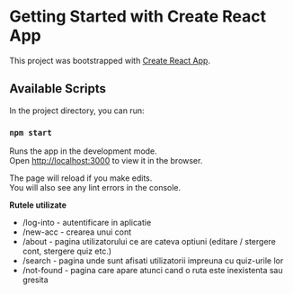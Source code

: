 # Getting Started with Create React App

This project was bootstrapped with [Create React App](https://github.com/facebook/create-react-app).

## Available Scripts

In the project directory, you can run:

### `npm start`

Runs the app in the development mode.\
Open [http://localhost:3000](http://localhost:3000) to view it in the browser.

The page will reload if you make edits.\
You will also see any lint errors in the console.

<b>Rutele utilizate</b>

- /log-into - autentificare in aplicatie
- /new-acc - crearea unui cont
- /about - pagina utilizatorului ce are cateva optiuni (editare / stergere cont, stergere quiz etc.)
- /search - pagina unde sunt afisati utilizatorii impreuna cu quiz-urile lor
- /not-found - pagina care apare atunci cand o ruta este inexistenta sau gresita




